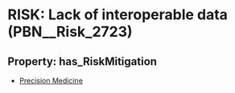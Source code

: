 # RISK: __Lack of interoperable data__ (PBN__Risk_2723)

## Property: has_RiskMitigation

* [Precision Medicine](PBN__Mitigation_762)

